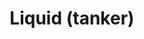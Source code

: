 ---
layout: child_layout/cargo_categories_category
title: Liquid (tanker)
permalink: /cargo-categories/heavy-haulage/liquid-tanker/
hero: /assets/img/content/hero/fullsize/liquid_tanker.jpg
hero_classes: is-fullscreen
side_nav_id: 3
content_type: cargo_item
---